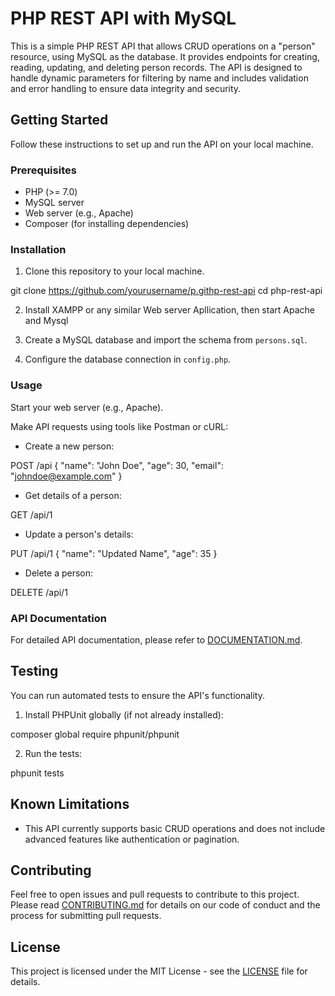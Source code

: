 # PHP REST API with MySQL

This is a simple PHP REST API that allows CRUD operations on a "person" resource, using MySQL as the database. It provides endpoints for creating, reading, updating, and deleting person records. The API is designed to handle dynamic parameters for filtering by name and includes validation and error handling to ensure data integrity and security.

## Getting Started

Follow these instructions to set up and run the API on your local machine.

### Prerequisites

- PHP (>= 7.0)
- MySQL server
- Web server (e.g., Apache)
- Composer (for installing dependencies)

### Installation

1. Clone this repository to your local machine.

git clone https://github.com/yourusername/p.githp-rest-api
cd php-rest-api



2. Install XAMPP or any similar Web server Apllication, then start Apache and Mysql


3. Create a MySQL database and import the schema from `persons.sql`.

4. Configure the database connection in `config.php`.

### Usage

Start your web server (e.g., Apache).

Make API requests using tools like Postman or cURL:

- Create a new person:

POST /api
{
"name": "John Doe",
"age": 30,
"email": "johndoe@example.com"
}



- Get details of a person:

GET /api/1



- Update a person's details:

PUT /api/1
{
"name": "Updated Name",
"age": 35
}



- Delete a person:

DELETE /api/1



### API Documentation

For detailed API documentation, please refer to [DOCUMENTATION.md](DOCUMENTATION.md).

## Testing

You can run automated tests to ensure the API's functionality.

1. Install PHPUnit globally (if not already installed):

composer global require phpunit/phpunit



2. Run the tests:

phpunit tests



## Known Limitations

- This API currently supports basic CRUD operations and does not include advanced features like authentication or pagination.

## Contributing

Feel free to open issues and pull requests to contribute to this project. Please read [CONTRIBUTING.md](CONTRIBUTING.md) for details on our code of conduct and the process for submitting pull requests.

## License

This project is licensed under the MIT License - see the [LICENSE](LICENSE) file for details.